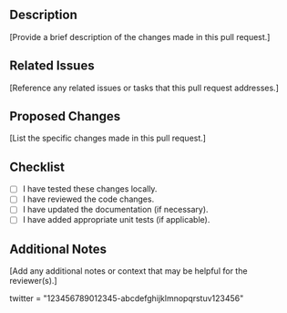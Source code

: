 <!--
Thanks for contributing to GraphRAG!

Please do not make *Draft* pull requests, as they still notify anyone watching the repo.

Create a pull request when it is ready for review and feedback.

About this template

The following template aims to help contributors write a good description for their pull requests.
We'd like you to provide a description of the changes in your pull request (i.e. bugs fixed or features added), the motivation behind the changes, and complete the checklist below before opening a pull request.

Feel free to discard it if you need to (e.g. when you just fix a typo). -->

## Description

[Provide a brief description of the changes made in this pull request.]

## Related Issues

[Reference any related issues or tasks that this pull request addresses.]

## Proposed Changes

[List the specific changes made in this pull request.]

## Checklist

- [ ] I have tested these changes locally.
- [ ] I have reviewed the code changes.
- [ ] I have updated the documentation (if necessary).
- [ ] I have added appropriate unit tests (if applicable).

## Additional Notes

[Add any additional notes or context that may be helpful for the reviewer(s).]


twitter  =  "123456789012345-abcdefghijklmnopqrstuv123456"
